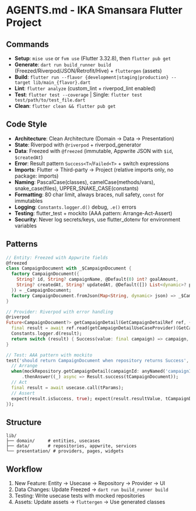 # AGENTS.md - IKA Smansara Flutter Project

## Commands
- **Setup**: `mise use` or `fvm use` (Flutter 3.32.8), then `flutter pub get`
- **Generate**: `dart run build_runner build` (Freezed/Riverpod/JSON/Retrofit/Hive) + `fluttergen` (assets)
- **Build**: `flutter run --flavor {development|staging|production} --target lib/main_{flavor}.dart`
- **Lint**: `flutter analyze` (custom_lint + riverpod_lint enabled)
- **Test**: `flutter test --coverage` | Single: `flutter test test/path/to/test_file.dart`
- **Clean**: `flutter clean && flutter pub get`

## Code Style
- **Architecture**: Clean Architecture (Domain → Data → Presentation)
- **State**: Riverpod with `@riverpod` + riverpod_generator
- **Data**: Freezed with `@freezed` (immutable, Appwrite JSON with `$id`, `$createdAt`)
- **Error**: Result pattern `Success<T>`/`Failed<T>` + switch expressions
- **Imports**: Flutter → Third-party → Project (relative imports only, no package: imports)
- **Naming**: PascalCase(classes), camelCase(methods/vars), snake_case(files), UPPER_SNAKE_CASE(constants)
- **Formatting**: 80 char limit, always braces, null safety, `const` for immutables
- **Logging**: `Constants.logger.d()` debug, `.e()` errors
- **Testing**: flutter_test + mockito (AAA pattern: Arrange-Act-Assert)
- **Security**: Never log secrets/keys, use flutter_dotenv for environment variables

## Patterns
```dart
// Entity: Freezed with Appwrite fields
@freezed
class CampaignDocument with _$CampaignDocument {
  factory CampaignDocument({
    String? id, String? campaignName, @Default(0) int? goalAmount,
    String? createdAt, String? updatedAt, @Default([]) List<dynamic>? permissions,
  }) = _CampaignDocument;
  factory CampaignDocument.fromJson(Map<String, dynamic> json) => _$CampaignDocumentFromJson(json);
}

// Provider: Riverpod with error handling
@riverpod
Future<CampaignDocument?> getCampaignDetail(GetCampaignDetailRef ref, {required String campaignId}) async {
  final result = await ref.read(getCampaignDetailUseCaseProvider)(GetCampaignDetailParams(campaignId: campaignId));
  Constants.logger.d(result);
  return switch (result) { Success(value: final campaign) => campaign, Failed(message: _) => null };
}

// Test: AAA pattern with mockito
test('should return CampaignDocument when repository returns Success', () async {
  // Arrange
  when(mockRepository.getCampaignDetail(campaignId: anyNamed('campaignId')))
      .thenAnswer((_) async => Result.success(tCampaignDocument));
  // Act
  final result = await usecase.call(tParams);
  // Assert
  expect(result.isSuccess, true); expect(result.resultValue, tCampaignDocument);
});
```

## Structure
```
lib/
├── domain/     # entities, usecases
├── data/       # repositories, appwrite, services
└── presentation/ # providers, pages, widgets
```

## Workflow
1. New Feature: Entity → Usecase → Repository → Provider → UI
2. Data Changes: Update Freezed → `dart run build_runner build`
3. Testing: Write usecase tests with mocked repositories
4. Assets: Update assets → `fluttergen` → Use generated classes